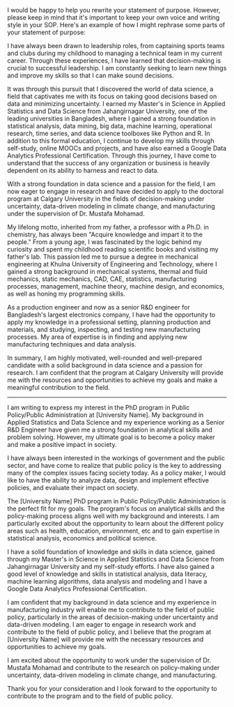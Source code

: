 I would be happy to help you rewrite your statement of purpose. However, please keep in mind that it's important to keep your own voice and writing style in your SOP. Here's an example of how I might rephrase some parts of your statement of purpose:

I have always been drawn to leadership roles, from captaining sports teams and clubs during my childhood to managing a technical team in my current career. Through these experiences, I have learned that decision-making is crucial to successful leadership. I am constantly seeking to learn new things and improve my skills so that I can make sound decisions.

It was through this pursuit that I discovered the world of data science, a field that captivates me with its focus on taking good decisions based on data and minimizing uncertainty. I earned my Master's in Science in Applied Statistics and Data Science from Jahangirnagar University, one of the leading universities in Bangladesh, where I gained a strong foundation in statistical analysis, data mining, big data, machine learning, operational research, time series, and data science toolboxes like Python and R. In addition to this formal education, I continue to develop my skills through self-study, online MOOCs and projects, and have also earned a Google Data Analytics Professional Certification. Through this journey, I have come to understand that the success of any organization or business is heavily dependent on its ability to harness and react to data.

With a strong foundation in data science and a passion for the field, I am now eager to engage in research and have decided to apply to the doctoral program at Calgary University in the fields of decision-making under uncertainty, data-driven modeling in climate change, and manufacturing under the supervision of Dr. Mustafa Mohamad.

My lifelong motto, inherited from my father, a professor with a Ph.D. in chemistry, has always been "Acquire knowledge and impart it to the people." From a young age, I was fascinated by the logic behind my curiosity and spent my childhood reading scientific books and visiting my father's lab. This passion led me to pursue a degree in mechanical engineering at Khulna University of Engineering and Technology, where I gained a strong background in mechanical systems, thermal and fluid mechanics, static mechanics, CAD, CAE, statistics, manufacturing processes, management, machine theory, machine design, and economics, as well as honing my programming skills.

As a production engineer and now as a senior R&D engineer for Bangladesh's largest electronics company, I have had the opportunity to apply my knowledge in a professional setting, planning production and materials, and studying, inspecting, and testing new manufacturing processes. My area of expertise is in finding and applying new manufacturing techniques and data analysis.

In summary, I am highly motivated, well-rounded and well-prepared candidate with a solid background in data science and a passion for research. I am confident that the program at Calgary University will provide me with the resources and opportunities to achieve my goals and make a meaningful contribution to the field.


------------------------------------------------------------------


I am writing to express my interest in the PhD program in Public Policy/Public Administration at [University Name]. My background in Applied Statistics and Data Science and my experience working as a Senior R&D Engineer have given me a strong foundation in analytical skills and problem solving. However, my ultimate goal is to become a policy maker and make a positive impact in society.

I have always been interested in the workings of government and the public sector, and have come to realize that public policy is the key to addressing many of the complex issues facing society today. As a policy maker, I would like to have the ability to analyze data, design and implement effective policies, and evaluate their impact on society.

The [University Name] PhD program in Public Policy/Public Administration is the perfect fit for my goals. The program's focus on analytical skills and the policy-making process aligns well with my background and interests. I am particularly excited about the opportunity to learn about the different policy areas such as health, education, environment, etc and to gain expertise in statistical analysis, economics and political science.

I have a solid foundation of knowledge and skills in data science, gained through my Master's in Science in Applied Statistics and Data Science from Jahangirnagar University and my self-study efforts. I have also gained a good level of knowledge and skills in statistical analysis, data literacy, machine learning algorithms, data analysis and modeling and I have a Google Data Analytics Professional Certification.

I am confident that my background in data science and my experience in manufacturing industry will enable me to contribute to the field of public policy, particularly in the areas of decision-making under uncertainty and data-driven modeling. I am eager to engage in research work and contribute to the field of public policy, and I believe that the program at [University Name] will provide me with the necessary resources and opportunities to achieve my goals.

I am excited about the opportunity to work under the supervision of Dr. Mustafa Mohamad and contribute to the research on policy-making under uncertainty, data-driven modeling in climate change, and manufacturing.

Thank you for your consideration and I look forward to the opportunity to contribute to the program and to the field of public policy.